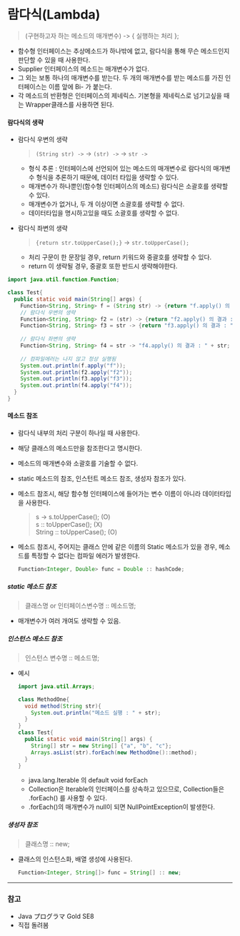# 람다식(Lambda)

  > (구현하고자 하는 메소드의 매개변수) -> { 실행하는 처리 };
  
- 함수형 인터페이스는 추상메소드가 하나밖에 없고, 람다식을 통해 무슨 메소드인지 판단할 수 있을 때 사용한다.
- Supplier<T> 인터페이스의 메소드는 매개변수가 없다.
- 그 외는 보통 하나의 매개변수를 받는다. 두 개의 매개변수를 받는 메소드를 가진 인터페이스는 이름 앞에 Bi- 가 붙는다.
- 각 메소드의 반환형은 인터페이스의 제네릭스. 기본형을 제네릭스로 넘기고싶을 때는 Wrapper클래스를 사용하면 된다.


#### 람다식의 생략

- 람다식 우변의 생략
    > `(String str) ->` -> `(str) ->` -> `str ->`
    
    - 형식 추론 : 인터페이스에 선언되어 있는 메소드의 매개변수로 람다식의 매개변수 형식을 추론하기 때문에, 데이터 타입을 생략할 수 있다.
    - 매개변수가 하나뿐인(함수형 인터페이스의 메소드) 람다식은 소괄호를 생략할 수 있다. 
    - 매개변수가 없거나, 두 개 이상이면 소괄호를 생략할 수 없다.
    - 데이터타입을 명시하고있을 때도 소괄호를 생략할 수 없다.

- 람다식 좌변의 생략
    > `{return str.toUpperCase();}` -> `str.toUpperCase();`

    - 처리 구문이 한 문장일 경우, return 키워드와 중괄호를 생략할 수 있다.
    - return 이 생략될 경우, 중괄호 또한 반드시 생략해야한다.

```java
import java.util.function.Function;

class Test{
  public static void main(String[] args) {
    Function<String, String> f = (String str) -> {return "f.apply() 의 결과 : " + str;};
    // 람다식 우변의 생략
    Function<String, String> f2 = (str) -> {return "f2.apply() 의 결과 : " + str;};
    Function<String, String> f3 = str -> {return "f3.apply() 의 결과 : " + str;};
    
    // 람다식 좌변의 생략
    Function<String, String> f4 = str -> "f4.apply() 의 결과 : " + str;
    
    // 컴파일에러는 나지 않고 정상 실행됨
    System.out.println(f.apply("f"));
    System.out.println(f2.apply("f2"));
    System.out.println(f3.apply("f3"));
    System.out.println(f4.apply("f4"));
  }
}
```

#### **메소드 참조**
- 람다식 내부의 처리 구분이 하나일 때 사용한다.
- 해당 클래스의 메소드만을 참조한다고 명시한다.
- 메소드의 매개변수와 소괄호를 기술할 수 없다.
- static 메소드의 참조, 인스턴트 메소드 참조, 생성자 참조가 있다.
- 메소드 참조시, 해당 함수형 인터페이스에 들어가는 변수 이름이 아니라 데이터타입을 사용한다.
    > s -> s.toUpperCase();     (O)
    > <br>s :: toUpperCase();       (X)
    > <br>String :: toUpperCase();  (O)

- 메소드 참조시, 주어지는 클래스 안에 같은 이름의 Static 메소드가 있을 경우, 메소드를 특정할 수 없다는 컴파일 에러가 발생한다.
    ```java
    Function<Integer, Double> func = Double :: hashCode;
    ```

##### static 메소드 참조
> 클래스명 or 인터페이스변수명 :: 메소드명;

- 매개변수가 여러 개여도 생략할 수 있음.

##### 인스턴스 메소드 참조
> 인스턴스 변수명 :: 메소드명;

- 예시
    ```java
    import java.util.Arrays;

    class MethodOne{
      void method(String str){
        System.out.println("메소드 실행 : " + str);
      }
    }
    class Test{
      public static void main(String[] args) {
        String[] str = new String[] {"a", "b", "c"};
        Arrays.asList(str).forEach(new MethodOne()::method);
      }
    }
    ```
    
    - java.lang.Iterable 의 default void forEach
    - Collection은 Iterable의 인터페이스를 상속하고 있으므로, Collection들은 .forEach() 를 사용할 수 있다.
    - .forEach()의 매개변수가 null이 되면 NullPointException이 발생한다.

##### 생성자 참조
> 클래스명 :: new;

- 클래스의 인스턴스화, 배열 생성에 사용된다.

    ```java
    Function<Integer, String[]> func = String[] :: new;
    ```


-----
### 참고
 - Java プログラマ Gold SE8
 - 직접 돌려봄

